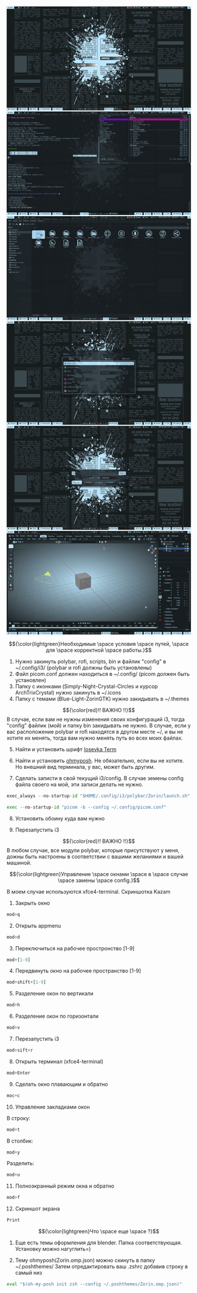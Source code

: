 ![](./screenshots/Screen.png)
![](./screenshots/terminal.png)
![](./screenshots/thunar.png)
![](./screenshots/appmenu.png)
![](./screenshots/powermenu.png)
![](./screenshots/blender.png)

$${\color{lightgreen}Необходимые \space условия \space путей, \space для \space корректной \space работы.}$$

1. Нужно закинуть polybar, rofi, scripts, bin и файлик "config" в ~/.config/i3/ 
(polybar и rofi должны быть установлены)
2. Файл picom.conf должен находиться в ~/.config/ 
(picom должен быть установлен)
3. Папку с иконками (Simply-Night-Crystal-Circles и курсор ArchTrixCrystal) нужно закинуть в ~/.icons
4. Папку с темами (Blue-Light-ZorinGTK) нужно закидывать в ~/.themes

$${\color{red}!! ВАЖНО !!}$$
В случае, если вам не нужны изменения своих конфигураций i3, тогда "config" файлик (мой) и папку bin закидывать не нужно.
В случае, если у вас расположение polybar и rofi находятся в другом месте ~/, и вы не хотите их менять, тогда вам нужно менять путь во всех моих файлах.

5. Найти и установить шрифт [Iosevka Term](https://github.com/be5invis/Iosevka)

6. Найти и установить [ohmyposh](https://ohmyposh.dev/docs/installation/linux). Не обязательно, если вы не хотите. Но внешний вид терминала, у вас, может быть другим.

7. Сделать записти в свой текущий i3/config. В случае земены config файла своего на мой, эти записи делать не нужно.


```python
exec_always --no-startup-id "$HOME/.config/i3/polybar/Zorin/launch.sh"
```

```python
exec --no-startup-id "picom -b --config ~/.config/picom.conf"
```

8. Установить обоину куда вам нужно

9. Перезапустить i3

$${\color{red}!! ВАЖНО !!}$$
В любом случае, все модули polybar, которые присутствуют у меня, дожны быть настроены в соответствии с вашими желаниями и вашей машиной.


$${\color{lightgreen}Управление \space окнами \space в \space случае \space замены \space config.}$$

В моем случае используются xfce4-terminal. Скриншотка Kazam

1. Закрыть окно

```python
mod+q
```

2. Открыть appmenu

```python
mod+d
```

3. Переключиться на рабочее простронство [1-9]

```python
mod+[1-9]
```

4. Передвинуть окно на рабочее пространство [1-9]

```python
mod+shift+[1-9]
```

5. Разделение окон по вертикали

```python
mod+h
```

6. Разделение окон по горизонтали

```python
mod+v
```

7. Перезапустить i3

```python
mod+sift+r
```

8. Открыть терминал (xfce4-terminal)

```python
mod+Enter
```

9. Сделать окно плавающим и обратно

```python
moc+c
```

10. Управление закладками окон

В строку:
```python
mod+t
```

В столбик:
```python
mod+y
```

Разделить:
```python
mod+u
```

11. Полноэкранный режим окна и обратно

```python
mod+f
```

12. Скриншот экрана

```python
Print
```

$${\color{lightgreen}Что \space еще \space ?}$$

1. Еще есть темы оформления для blender. Папка соответствующая. Установку можно нагуглить=)

2. Тему ohmyposh(Zorin.omp.json) можно скинуть в папку ~/.poshthemes/
   Затем отредактировать ваш .zshrc добавив строку в самый низ

```python
eval "$(oh-my-posh init zsh --config ~/.poshthemes/Zorin.omp.json)"
```

